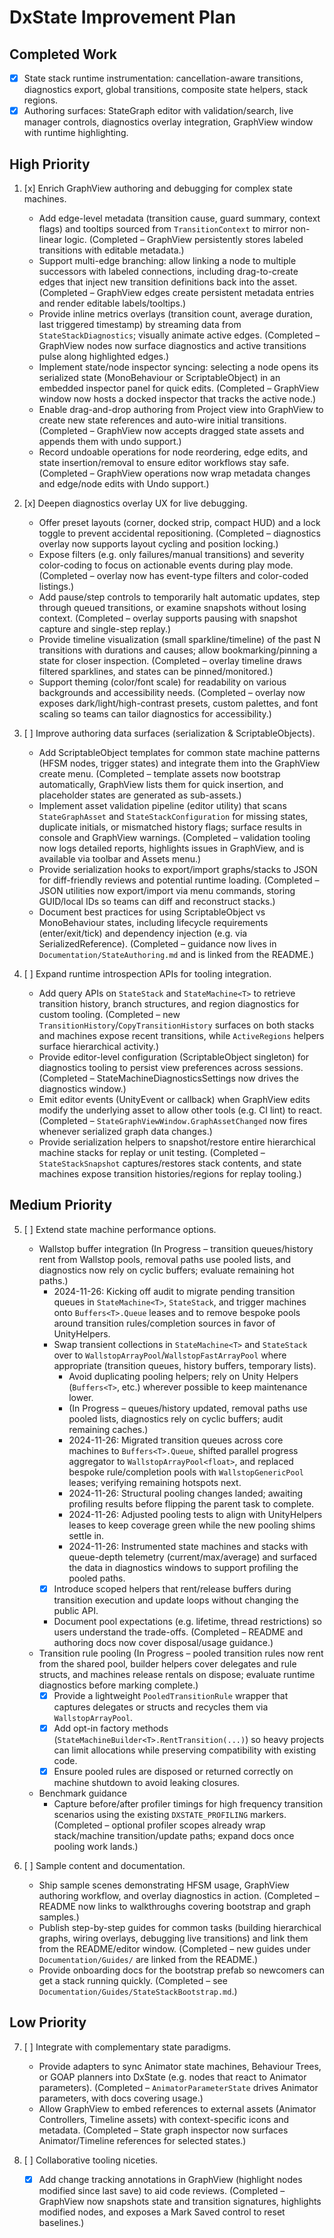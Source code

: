 # DxState Improvement Plan

## Completed Work
- [x] State stack runtime instrumentation: cancellation-aware transitions, diagnostics export, global transitions, composite state helpers, stack regions.
- [x] Authoring surfaces: StateGraph editor with validation/search, live manager controls, diagnostics overlay integration, GraphView window with runtime highlighting.

## High Priority
1. [x] Enrich GraphView authoring and debugging for complex state machines.
   - Add edge-level metadata (transition cause, guard summary, context flags) and tooltips sourced from `TransitionContext` to mirror non-linear logic. (Completed – GraphView persistently stores labeled transitions with editable metadata.)
   - Support multi-edge branching: allow linking a node to multiple successors with labeled connections, including drag-to-create edges that inject new transition definitions back into the asset. (Completed – GraphView edges create persistent metadata entries and render editable labels/tooltips.)
   - Provide inline metrics overlays (transition count, average duration, last triggered timestamp) by streaming data from `StateStackDiagnostics`; visually animate active edges. (Completed – GraphView nodes now surface diagnostics and active transitions pulse along highlighted edges.)
   - Implement state/node inspector syncing: selecting a node opens its serialized state (MonoBehaviour or ScriptableObject) in an embedded inspector panel for quick edits. (Completed – GraphView window now hosts a docked inspector that tracks the active node.)
   - Enable drag-and-drop authoring from Project view into GraphView to create new state references and auto-wire initial transitions. (Completed – GraphView now accepts dragged state assets and appends them with undo support.)
   - Record undoable operations for node reordering, edge edits, and state insertion/removal to ensure editor workflows stay safe. (Completed – GraphView operations now wrap metadata changes and edge/node edits with Undo support.)

2. [x] Deepen diagnostics overlay UX for live debugging.
   - Offer preset layouts (corner, docked strip, compact HUD) and a lock toggle to prevent accidental repositioning. (Completed – diagnostics overlay now supports layout cycling and position locking.)
   - Expose filters (e.g. only failures/manual transitions) and severity color-coding to focus on actionable events during play mode. (Completed – overlay now has event-type filters and color-coded listings.)
   - Add pause/step controls to temporarily halt automatic updates, step through queued transitions, or examine snapshots without losing context. (Completed – overlay supports pausing with snapshot capture and single-step replay.)
   - Provide timeline visualization (small sparkline/timeline) of the past N transitions with durations and causes; allow bookmarking/pinning a state for closer inspection. (Completed – overlay timeline draws filtered sparklines, and states can be pinned/monitored.)
   - Support theming (color/font scale) for readability on various backgrounds and accessibility needs. (Completed – overlay now exposes dark/light/high-contrast presets, custom palettes, and font scaling so teams can tailor diagnostics for accessibility.)

3. [ ] Improve authoring data surfaces (serialization & ScriptableObjects).
   - Add ScriptableObject templates for common state machine patterns (HFSM nodes, trigger states) and integrate them into the GraphView create menu. (Completed – template assets now bootstrap automatically, GraphView lists them for quick insertion, and placeholder states are generated as sub-assets.)
   - Implement asset validation pipeline (editor utility) that scans `StateGraphAsset` and `StateStackConfiguration` for missing states, duplicate initials, or mismatched history flags; surface results in console and GraphView warnings. (Completed – validation tooling now logs detailed reports, highlights issues in GraphView, and is available via toolbar and Assets menu.)
   - Provide serialization hooks to export/import graphs/stacks to JSON for diff-friendly reviews and potential runtime loading. (Completed – JSON utilities now export/import via menu commands, storing GUID/local IDs so teams can diff and reconstruct stacks.)
   - Document best practices for using ScriptableObject vs MonoBehaviour states, including lifecycle requirements (enter/exit/tick) and dependency injection (e.g. via SerializedReference). (Completed – guidance now lives in `Documentation/StateAuthoring.md` and is linked from the README.)

4. [ ] Expand runtime introspection APIs for tooling integration.
   - Add query APIs on `StateStack` and `StateMachine<T>` to retrieve transition history, branch structures, and region diagnostics for custom tooling. (Completed – new `TransitionHistory`/`CopyTransitionHistory` surfaces on both stacks and machines expose recent transitions, while `ActiveRegions` helpers surface hierarchical activity.)
   - Provide editor-level configuration (ScriptableObject singleton) for diagnostics tooling to persist view preferences across sessions. (Completed – StateMachineDiagnosticsSettings now drives the diagnostics window.)
   - Emit editor events (UnityEvent or callback) when GraphView edits modify the underlying asset to allow other tools (e.g. CI lint) to react. (Completed – `StateGraphViewWindow.GraphAssetChanged` now fires whenever serialized graph data changes.)
   - Provide serialization helpers to snapshot/restore entire hierarchical machine stacks for replay or unit testing. (Completed – `StateStackSnapshot` captures/restores stack contents, and state machines expose transition histories/regions for replay tooling.)

## Medium Priority
5. [ ] Extend state machine performance options.
   - Wallstop buffer integration (In Progress – transition queues/history rent from Wallstop pools, removal paths use pooled lists, and diagnostics now rely on cyclic buffers; evaluate remaining hot paths.)
     - 2024-11-26: Kicking off audit to migrate pending transition queues in `StateMachine<T>`, `StateStack`, and trigger machines onto `Buffers<T>.Queue` leases and to remove bespoke pools around transition rules/completion sources in favor of UnityHelpers.
     - Swap transient collections in `StateMachine<T>` and `StateStack` over to `WallstopArrayPool`/`WallstopFastArrayPool` where appropriate (transition queues, history buffers, temporary lists).
       - Avoid duplicating pooling helpers; rely on Unity Helpers (`Buffers<T>`, etc.) wherever possible to keep maintenance lower.
        - (In Progress – queues/history updated, removal paths use pooled lists, diagnostics rely on cyclic buffers; audit remaining caches.)
        - 2024-11-26: Migrated transition queues across core machines to `Buffers<T>.Queue`, shifted parallel progress aggregator to `WallstopArrayPool<float>`, and replaced bespoke rule/completion pools with `WallstopGenericPool` leases; verifying remaining hotspots next.
        - 2024-11-26: Structural pooling changes landed; awaiting profiling results before flipping the parent task to complete.
        - 2024-11-26: Adjusted pooling tests to align with UnityHelpers leases to keep coverage green while the new pooling shims settle in.
        - 2024-11-26: Instrumented state machines and stacks with queue-depth telemetry (current/max/average) and surfaced the data in diagnostics windows to support profiling the pooled paths.
     - [x] Introduce scoped helpers that rent/release buffers during transition execution and update loops without changing the public API.
     - Document pool expectations (e.g. lifetime, thread restrictions) so users understand the trade-offs. (Completed – README and authoring docs now cover disposal/usage guidance.)
   - Transition rule pooling (In Progress – pooled transition rules now rent from the shared pool, builder helpers cover delegates and rule structs, and machines release rentals on dispose; evaluate runtime diagnostics before marking complete.)
     - [x] Provide a lightweight `PooledTransitionRule` wrapper that captures delegates or structs and recycles them via `WallstopArrayPool`.
     - [x] Add opt-in factory methods (`StateMachineBuilder<T>.RentTransition(...)`) so heavy projects can limit allocations while preserving compatibility with existing code.
     - [x] Ensure pooled rules are disposed or returned correctly on machine shutdown to avoid leaking closures.
   - Benchmark guidance
     - Capture before/after profiler timings for high frequency transition scenarios using the existing `DXSTATE_PROFILING` markers. (Completed – optional profiler scopes already wrap stack/machine transition/update paths; expand docs once pooling work lands.)

6. [ ] Sample content and documentation.
   - Ship sample scenes demonstrating HFSM usage, GraphView authoring workflow, and overlay diagnostics in action. (Completed – README now links to walkthroughs covering bootstrap and graph samples.)
   - Publish step-by-step guides for common tasks (building hierarchical graphs, wiring overlays, debugging live transitions) and link them from the README/editor window. (Completed – new guides under `Documentation/Guides/` are linked from the README.)
   - Provide onboarding docs for the bootstrap prefab so newcomers can get a stack running quickly. (Completed – see `Documentation/Guides/StateStackBootstrap.md`.)

## Low Priority
7. [ ] Integrate with complementary state paradigms.
   - Provide adapters to sync Animator state machines, Behaviour Trees, or GOAP planners into DxState (e.g. nodes that react to Animator parameters). (Completed – `AnimatorParameterState` drives Animator parameters, with docs covering usage.)
   - Allow GraphView to embed references to external assets (Animator Controllers, Timeline assets) with context-specific icons and metadata. (Completed – State graph inspector now surfaces Animator/Timeline references for selected states.)

8. [ ] Collaborative tooling niceties.
   - [x] Add change tracking annotations in GraphView (highlight nodes modified since last save) to aid code reviews. (Completed – GraphView now snapshots state and transition signatures, highlights modified nodes, and exposes a Mark Saved control to reset baselines.)
